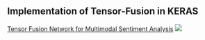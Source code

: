 ## Implementation of Tensor-Fusion in KERAS
[Tensor Fusion Network for Multimodal Sentiment Analysis](https://arxiv.org/abs/1707.07250)
![](https://github.com/convman/Multimodal-MOSEI/blob/master/multimodal%20baselines/v3%20-%20Tensor%20fusion/images/Tensor_fusion.png)
